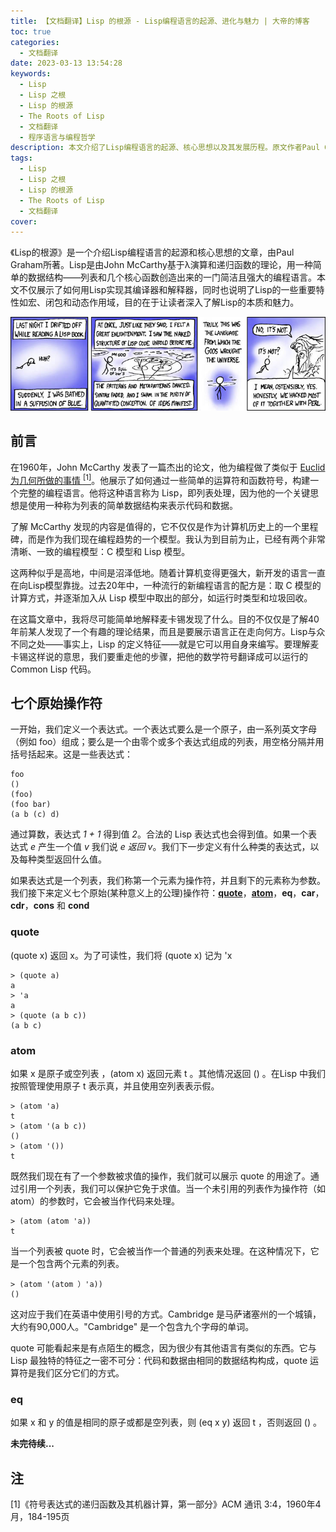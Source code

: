 ```yaml
---
title: 【文档翻译】Lisp 的根源 - Lisp编程语言的起源、进化与魅力 | 大帝的博客
toc: true
categories:
  - 文档翻译
date: 2023-03-13 13:54:28
keywords: 
  - Lisp 
  - Lisp 之根
  - Lisp 的根源
  - The Roots of Lisp
  - 文档翻译
  - 程序语言与编程哲学
description: 本文介绍了Lisp编程语言的起源、核心思想以及其发展历程。原文作者Paul Graham向我们展现了Lisp如何通过简单的数据结构（列表）和基本函数来创造一种简洁而强大的编程语言。他还阐述了Lisp的宏、闭包和动态作用域等特性。本文将帮助读者深入理解Lisp这门编程语言的本质和魅力。
tags: 
  - Lisp 
  - Lisp 之根
  - Lisp 的根源
  - The Roots of Lisp
  - 文档翻译
cover:
---
```


《Lisp的根源》是一个介绍Lisp编程语言的起源和核心思想的文章，由Paul Graham所著。Lisp是由John McCarthy基于λ演算和递归函数的理论，用一种简单的数据结构——列表和几个核心函数创造出来的一门简洁且强大的编程语言。本文不仅展示了如何用Lisp实现其编译器和解释器，同时也说明了Lisp的一些重要特性如宏、闭包和动态作用域，目的在于让读者深入了解Lisp的本质和魅力。

![Lisp 漫画](%E3%80%90%E6%96%87%E6%A1%A3%E7%BF%BB%E8%AF%91%E3%80%91Lisp%20%E7%9A%84%E6%A0%B9%E6%BA%90/Lisp%E7%9A%84%E6%A0%B9%E6%BA%90.jpg)

<!-- more -->

## 前言

在1960年，John McCarthy 发表了一篇杰出的论文，他为编程做了类似于 [Euclid 为几何所做的事情 <sup>[1]</sup>](#note1)。他展示了如何通过一些简单的运算符和函数符号，构建一个完整的编程语言。他将这种语言称为 Lisp，即列表处理，因为他的一个关键思想是使用一种称为列表的简单数据结构来表示代码和数据。

了解 McCarthy 发现的内容是值得的，它不仅仅是作为计算机历史上的一个里程碑，而是作为我们现在编程趋势的一个模型。我认为到目前为止，已经有两个非常清晰、一致的编程模型：C 模型和 Lisp 模型。

这两种似乎是高地，中间是沼泽低地。随着计算机变得更强大，新开发的语言一直在向Lisp模型靠拢。过去20年中，一种流行的新编程语言的配方是：取 C 模型的计算方式，并逐渐加入从 Lisp 模型中取出的部分，如运行时类型和垃圾回收。

在这篇文章中，我将尽可能简单地解释麦卡锡发现了什么。目的不仅仅是了解40年前某人发现了一个有趣的理论结果，而且是要展示语言正在走向何方。Lisp与众不同之处——事实上，Lisp 的定义特征——就是它可以用自身来编写。要理解麦卡锡这样说的意思，我们要重走他的步骤，把他的数学符号翻译成可以运行的 Common Lisp 代码。

## 七个原始操作符

一开始，我们定义一个表达式。一个表达式要么是一个原子，由一系列英文字母（例如 foo）组成；要么是一个由零个或多个表达式组成的列表，用空格分隔并用括号括起来。这是一些表达式：

``` text
foo
()
(foo)
(foo bar)
(a b (c) d)
```

通过算数，表达式 *1 + 1* 得到值 *2*。合法的 Lisp 表达式也会得到值。如果一个表达式 *e* 产生一个值 *v* 我们说 *e 返回 v*。我们下一步定义有什么种类的表达式，以及每种类型返回什么值。

如果表达式是一个列表，我们称第一个元素为操作符，并且剩下的元素称为参数。我们接下来定义七个原始(某种意义上的公理)操作符：[**quote**](#quote)，[**atom**](#atom)，**eq**，**car**，**cdr**，**cons** 和 **cond**

### quote

(quote x) 返回 x。为了可读性，我们将 (quote x) 记为 'x

``` repl
> (quote a)
a
> 'a
a
> (quote (a b c))
(a b c)
```

### atom

如果 x 是原子或空列表 ，(atom x) 返回元素 t 。其他情况返回 () 。在Lisp 中我们按照管理使用原子 t 表示真，并且使用空列表表示假。

``` repl
> (atom 'a)
t
> (atom '(a b c))
()
> (atom '())
t
```

既然我们现在有了一个参数被求值的操作，我们就可以展示 quote 的用途了。通过引用一个列表，我们可以保护它免于求值。当一个未引用的列表作为操作符（如 atom）的参数时，它会被当作代码来处理。

``` repl
> (atom (atom 'a))
t
```

当一个列表被 quote 时，它会被当作一个普通的列表来处理。在这种情况下，它是一个包含两个元素的列表。

``` repl
> (atom '(atom ）'a))
()
```

这对应于我们在英语中使用引号的方式。Cambridge 是马萨诸塞州的一个城镇，大约有90,000人。"Cambridge" 是一个包含九个字母的单词。

quote 可能看起来是有点陌生的概念，因为很少有其他语言有类似的东西。它与 Lisp 最独特的特征之一密不可分：代码和数据由相同的数据结构构成，quote 运算符是我们区分它们的方式。

### eq

如果 x 和 y 的值是相同的原子或都是空列表，则 (eq x y) 返回 t ，否则返回 () 。

**未完待续...**

## 注

<div id="note1"></div>
[1]《符号表达式的递归函数及其机器计算，第一部分》ACM 通讯 3:4，1960年4月，184-195页
